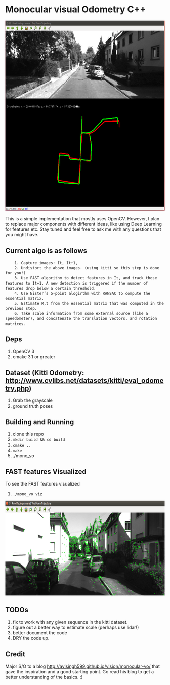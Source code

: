 
# Monocular visual Odometry C++

<p align="center">
  <img src="doc/monovo.png" height="600px"/>
</p>


This is a simple implementation that mostly uses OpenCV. However, I plan to replace major components
with different ideas, like using Deep Learning for features etc. Stay tuned and feel free to ask
me with any questions that you might have.


## Current algo is as follows

```
    1. Capture images: It, It+1,
    2. Undistort the above images. (using kitti so this step is done for you!)
    3. Use FAST algorithm to detect features in It, and track those features to It+1. A new detection is triggered if the number of features drop below a certain threshold.
    4. Use Nister’s 5-point alogirthm with RANSAC to compute the essential matrix.
    5. Estimate R,t from the essential matrix that was computed in the previous step.
    6. Take scale information from some external source (like a speedometer), and concatenate the translation vectors, and rotation matrices.

```



## Deps

1. OpenCV 3
2. cmake 3.1 or greater

## Dataset (Kitti Odometry: http://www.cvlibs.net/datasets/kitti/eval_odometry.php)

1. Grab the grayscale
2. ground truth poses


## Building and Running
1. clone this repo
2. `mkdir build && cd build`
3. `cmake ..`
4. `make`
5. ./mono_vo

## FAST features Visualized

To see the FAST features visualized
1. `./mono_vo viz`

<p align="center">
  <img src="doc/FASTfeatures.png" width="750px" height="300px"/>
</p>


## TODOs

1. fix to work with any given sequence in the kitti dataset.
2. figure out a better way to estimate scale (perhaps use lidar!)
3. better document the code
4. DRY the code up.

## Credit
Major S/O to a blog http://avisingh599.github.io/vision/monocular-vo/ that gave the inspiration and a good starting point. Go read his blog to get a better understanding of the basics. :)
